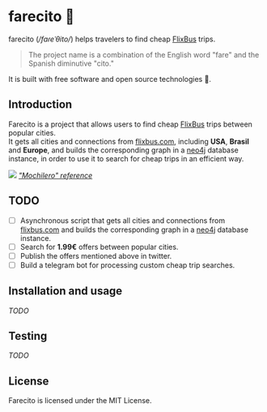 # farecito 🚌
farecito (*/faɾeˈθito/*) helps travelers to find cheap [FlixBus](https://www.flixbus.com/) trips. 
> The project name is a combination of the English word "fare" and the Spanish diminutive "cito."

It is built with free software and open source technologies 🧡.

## Introduction
Farecito is a project that allows users to find cheap [FlixBus](https://www.flixbus.com/) trips between popular cities.  
It gets all cities and connections from [flixbus.com](https://www.flixbus.com/bus-routes), 
including **USA**, **Brasil** and **Europe**, and builds the corresponding graph in a [neo4j](https://neo4j.com/) 
database instance, in order to use it to search for cheap trips in an efficient way.

![](https://i.ytimg.com/vi/fpGQoFZLb-4/maxresdefault.jpg)
*["Mochilero" reference]((https://www.youtube.com/watch?v=qYc8D0fVveM))*

## TODO

- [ ] Asynchronous script that gets all cities and connections from [flixbus.com](https://www.flixbus.com/bus-routes)
and builds the corresponding graph in a [neo4j](https://neo4j.com/) database instance.
- [ ] Search for **1.99€** offers between popular cities.
- [ ] Publish the offers mentioned above in twitter.
- [ ] Build a telegram bot for processing custom cheap trip searches.

## Installation and usage

*TODO*

## Testing
*TODO*


## License
Farecito is licensed under the MIT License.